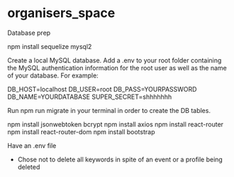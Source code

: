 # organisers_space

Database prep

npm install sequelize mysql2

Create a local MySQL database.
Add a .env to your root folder containing the MySQL authentication information for the root user as well as the name of your database. For example:

DB_HOST=localhost
DB_USER=root
DB_PASS=YOURPASSWORD
DB_NAME=YOURDATABASE
SUPER_SECRET=shhhhhhh

Run npm run migrate in your terminal in order to create the DB tables.

npm install jsonwebtoken bcrypt
npm install axios
npm install react-router
npm install react-router-dom
npm install bootstrap

Have an .env file

- Chose not to delete all keywords in spite of an event or a profile being deleted
